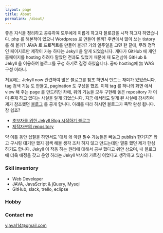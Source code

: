 ```yaml
---
layout: page
title: About
permalink: /about/
---
```



 좋은 지식을 정리하고 공유하여 모두에게 이롭게 하고자 블로깅을 시작 하고자 하였습니다. php 를 해본적이 있으니 Wordpress 로 만들어 볼까? 주변에서 많이 쓰는 tistory 를 해 볼까? JAVA 로 프로젝트를 만들어 볼까? 거의 일주일을 고민 한 끝에, 무려 정적인 페이지로만 제작이 가능 하다는 Jekyll 을 알게 되었습니다.
게다가 GitHub 에 개인 홈페이지를 hosting 하려다 말았던 전과도 있었기 때문에 재 도전삼아 GitHub & Jekyll 을 이용하여 블로그를 구성 하기로 결정 하였습니다. 공짜 hosting에 無 WAS 구성 이라니. 

 처음에는 Jekyll now 관련하여 많은 블로그를 참조 하면서 만드는 재미가 있었습니다. tag 검색 기능 도 만들고, pagination 도 구성을 했죠. 이제 tag 를 하나의 화면 에서 view 해 주는 page 를 만드려던 차에, 위의 기능을 모두 구현해 놓은 repository 가 이미 존재 하고 있다는 사실을 알게 되었습니다. 
지금 에서라도 알게 된 사실에 감사하며 제가 참조했던 [블로그](http://halryang.net/Jekyll-Blogging-For-Beginners/) 를 공개 합니다. 아래를 따라 하시면 블로그가 뚝딱 완성 됩니다. 참 쉽죠?
- [초보자를 위한 Jekyll Blog 시작하기 블로그](http://halryang.net/Jekyll-Blogging-For-Beginners/)
- [제작자분의 repository](https://github.com/easyjekyll/easyjekyll.github.io)




 약 이틀 동안 삽질을 하면서도 '대체 왜 이런 필수 기능들은 빼놓고 publish 한거지?' 라고 구시렁 대기만 했지 검색 해볼 생각 조차 하지 않고 만드는데만 열중 했던 제가 한심 하기도 합니다. Jekyll 이 작동 하는 원리에 대해서 공부 했다고 위안 삼으며, 내 블로그에 더욱 애정을 갖고 운영 하라는 Jekyll 박사의 가르침 이었다고 생각하고 있습니다.



### Skil inventory

- Web Developer
- JAVA, JavaScript & jQuery, Mysql
- GitHub, slack, trello, eclipse


### Hobby 


### Contact me

[vjava114@gmail.com](mailto:vjava114@gmail.com)

